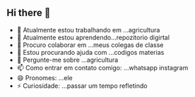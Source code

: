 ## Hi there 👋

- 🔭 Atualmente estou trabalhando em ...agricultura
- 🌱 Atualmente estou aprendendo...repozitorio digirtal
- 👯 Procuro colaborar em ...meus colegas de classe
- 🤔 Estou procurando ajuda com ...codigos materias
- 💬 Pergunte-me sobre ...agricultura
- 📫 Como entrar em contato comigo: ...whatsapp instagram
- 😄 Pronomes: ...ele
- ⚡ Curiosidade: ...passar um tempo refletindo
